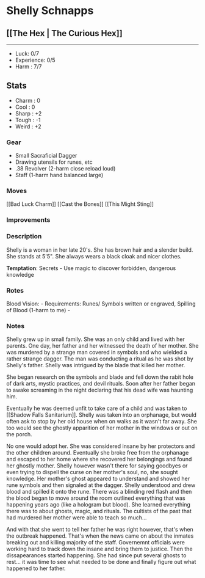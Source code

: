 # Shelly Schnapps
## [[The Hex | The Curious Hex]]
---
 - Luck: 0/7
 - Experience: 0/5
 - Harm : 7/7

## Stats
- Charm : 0
- Cool : 0
- Sharp : +2
- Tough : -1
- Weird : +2
 
### Gear
- Small Sacraficial Dagger
- Drawing utensils for runes, etc
- .38 Revolver (2-harm close reload loud)
- Staff (1-harm hand balanced large)
### Moves
[[Bad Luck Charm]]
[[Cast the Bones]]
[[This Might Sting]]

### Improvements

### Description
Shelly is a woman in her late 20's. She has brown hair and a slender build. She stands at 5'5". She always wears a black cloak and nicer clothes.

**Temptation**: Secrets - Use magic to discover forbidden, dangerous knowledge

### Rotes
Blood Vision: 
	- Requirements: Runes/ Symbols written or engraved, Spilling of Blood (1-harm to me)
	- 
	

### Notes
Shelly grew up in small family. She was an only child and lived with her parents. One day, her father and her witnessed the death of her mother. She was murdered by a strange man covered in symbols and who wielded a rather strange dagger. The man was conducting a ritual as he was shot by Shelly's father. Shelly was intrigued by the blade that killed her mother. 

She began research on the symbols and blade and fell down the rabit hole of dark arts, mystic practices, and devil rituals. Soon after her father began to awake screaming in the night declaring that his dead wife was haunting him.

Eventually he was deemed unfit to take care of a child and was taken to [[Shadow Falls Sanitarium]]. Shelly was taken into an orphanage, but would often ask to stop by her old house when on walks as it wasn't far away. She too would see the ghostly apparition of her mother in the windows or out on the porch. 

No one would adopt her. She was considered insane by her protectors and the other children around. Eventually she broke free from the orphanage and escaped to her home where she recovered her belongings and found her ghostly mother. Shelly however wasn't there for saying goodbyes or even trying to dispell the curse on her mother's soul, no, she sought knowledge. Her mother's ghost appeared to understand and showed her rune symbols and then signaled at the dagger. Shelly understood and drew blood and spilled it onto the rune. There was a blinding red flash and then the blood began to move around the room outlined everything that was happening years ago (like a hologram but blood). She learned everything there was to about ghosts, magic, and rituals. The cultists of the past that had murdered her mother were able to teach so much...

And with that she went to tell her father he was right however, that's when the outbreak happened. That's when the news came on about the inmates breaking out and killing majority of the staff. Governemnt officials were working hard to track down the insane and bring them to justice. Then the dissapearances started happening. She had since put several ghosts to rest... it was time to see what needed to be done and finally figure out what happened to her father.